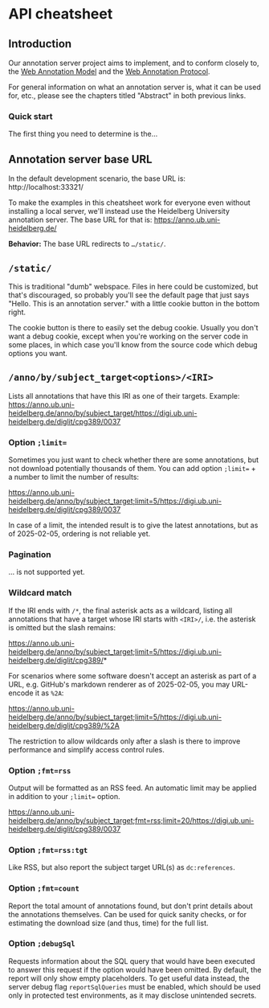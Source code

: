 ﻿
API cheatsheet
==============

Introduction
------------

Our annotation server project aims to implement, and to conform closely to,
the [Web Annotation Model](https://www.w3.org/TR/annotation-model/) and
the [Web Annotation Protocol](https://www.w3.org/TR/annotation-protocol/).

For general information on what an annotation server is,
what it can be used for, etc., please see the chapters titled "Abstract"
in both previous links.


### Quick start

The first thing you need to determine is the…


Annotation server base URL
--------------------------

In the default development scenario, the base URL is: http://localhost:33321/

To make the examples in this cheatsheet work for everyone even without
installing a local server, we'll instead use
the Heidelberg University annotation server.
The base URL for that is:
https://anno.ub.uni-heidelberg.de/

__Behavior:__ The base URL redirects to `…/static/`.


`/static/`
----------

This is traditional "dumb" webspace.
Files in here could be customized, but that's discouraged,
so probably you'll see the default page that just says
"Hello. This is an annotation server."
with a little cookie button in the bottom right.

The cookie button is there to easily set the debug cookie.
Usually you don't want a debug cookie, except when you're working on the
server code in some places, in which case you'll know from the source code
which debug options you want.



`/anno/by/subject_target<options>/<IRI>`
----------------------------------------

Lists all annotations that have this IRI as one of their targets.
Example: https://anno.ub.uni-heidelberg.de/anno/by/subject_target/https://digi.ub.uni-heidelberg.de/diglit/cpg389/0037


### Option `;limit=`

Sometimes you just want to check whether there are some annotations,
but not download potentially thousands of them. You can add option
`;limit=` + a number to limit the number of results:

https://anno.ub.uni-heidelberg.de/anno/by/subject_target;limit=5/https://digi.ub.uni-heidelberg.de/diglit/cpg389/0037

In case of a limit, the intended result is to give the latest annotations,
but as of 2025-02-05, ordering is not reliable yet.


### Pagination

… is not supported yet.


### Wildcard match

If the IRI ends with `/*`, the final asterisk acts as a wildcard,
listing all annotations that have a target whose IRI starts with
`<IRI>/`, i.e. the asterisk is omitted but the slash remains:

https://anno.ub.uni-heidelberg.de/anno/by/subject_target;limit=5/https://digi.ub.uni-heidelberg.de/diglit/cpg389/*

For scenarios where some software doesn't accept an asterisk as part of a URL,
e.g. GitHub's markdown renderer as of 2025-02-05,
you may URL-encode it as `%2A`:

https://anno.ub.uni-heidelberg.de/anno/by/subject_target;limit=5/https://digi.ub.uni-heidelberg.de/diglit/cpg389/%2A

The restriction to allow wildcards only after a slash is there to improve
performance and simplify access control rules.



### Option `;fmt=rss`

Output will be formatted as an RSS feed.
An automatic limit may be applied in addition to your `;limit=` option.

https://anno.ub.uni-heidelberg.de/anno/by/subject_target;fmt=rss;limit=20/https://digi.ub.uni-heidelberg.de/diglit/cpg389/0037



### Option `;fmt=rss:tgt`

Like RSS, but also report the subject target URL(s) as `dc:references`.



### Option `;fmt=count`

Report the total amount of annotations found,
but don't print details about the annotations themselves.
Can be used for quick sanity checks, or for estimating the download size
(and thus, time) for the full list.



### Option `;debugSql`

Requests information about the SQL query that would have been executed
to answer this request if the option would have been omitted.
By default, the report will only show empty placeholders.
To get useful data instead, the server debug flag `reportSqlQueries`
must be enabled, which should be used only in protected test environments,
as it may disclose unintended secrets.



















